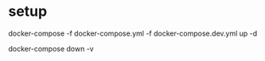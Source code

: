 
# setup

docker-compose  -f docker-compose.yml -f docker-compose.dev.yml up -d

docker-compose down -v